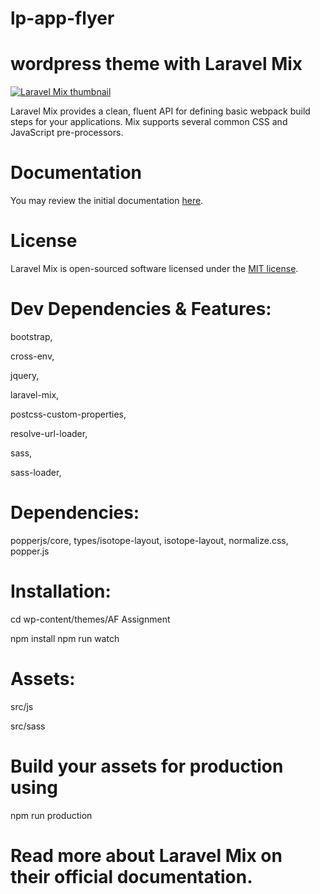 # lp-app-flyer

# wordpress theme with Laravel Mix

<a target="_blank" rel="noopener noreferrer" href="https://repository-images.githubusercontent.com/76991633/43a4fe80-025e-11eb-8b88-bf742e4412a7"><img src="https://repository-images.githubusercontent.com/76991633/43a4fe80-025e-11eb-8b88-bf742e4412a7" alt="Laravel Mix thumbnail" style="max-width: 100%;"></a>

Laravel Mix provides a clean, fluent API for defining basic webpack build steps for your applications. Mix supports several common CSS and JavaScript pre-processors.

# Documentation

You may review the initial documentation <a href="/laravel-mix/laravel-mix/blob/master/docs">here</a>.

# License

Laravel Mix is open-sourced software licensed under the <a href="http://opensource.org/licenses/MIT" rel="nofollow">MIT license</a>.

# Dev Dependencies & Features:

bootstrap,

cross-env,

jquery,

laravel-mix,

postcss-custom-properties,

resolve-url-loader,

sass,

sass-loader,

# Dependencies:

popperjs/core,
types/isotope-layout,
isotope-layout,
normalize.css,
popper.js

# Installation:

cd wp-content/themes/AF Assignment

npm install
npm run watch

# Assets:

src/js

src/sass

# Build your assets for production using

npm run production

# Read more about Laravel Mix on their official documentation.
